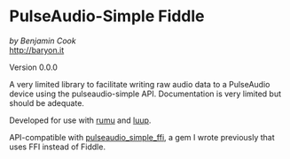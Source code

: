 # PulseAudio-Simple Fiddle

*by Benjamin Cook*\
<http://baryon.it>

Version 0.0.0

A very limited library to facilitate writing raw audio data to a PulseAudio device using the pulseaudio-simple API. Documentation is very limited but should be adequate.

Developed for use with [rumu](https://github.com/Canar/rumu) and [luup](https://github.com/Canar/luup).

API-compatible with [pulseaudio_simple_ffi](https://github.com/Canar/pulseaudio_simple_ffi), a gem I wrote previously that uses FFI instead of Fiddle.
